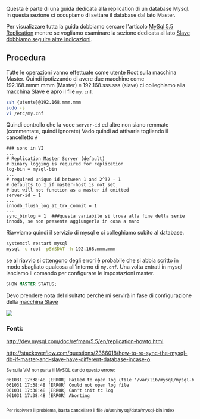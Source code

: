 Questa è parte di una guida dedicata alla replication di un database Mysql. In questa sezione ci occupiamo di settare il database dal lato Master.

Per visualizzare tutta la guida dobbiamo cercare l'articolo [MySql 5.5 Replication](https://wiki.sigesgroup.it/?q=content/mysql-55-replication) mentre se vogliamo esaminare la sezione dedicata al lato [Slave dobbiamo seguire altre indicazioni](https://wiki.sigesgroup.it/?q=content/database-slave).


## Procedura 
Tutte le operazioni vanno effettuate come utente Root sulla macchina Master.
Quindi ipotizzando di avere due macchine come 192.168.mmm.mmm (Master) e 192.168.sss.sss (slave) ci colleghiamo alla macchina Slave e apro il file `my.cnf`.
```sh
ssh {utente}@192.168.mmm.mmm
sudo -s
vi /etc/my.cnf
```
Quindi controllo che la voce `server-id` ed altre non siano remmate (commentate, quindi ignorate) Vado quindi ad attivarle togliendo il cancelletto `#`
```vi
### sono in VI
...
# Replication Master Server (default)
# binary logging is required for replication
log-bin = mysql-bin
...
# required unique id between 1 and 2^32 - 1
# defaults to 1 if master-host is not set
# but will not function as a master if omitted
server-id = 1
...
innodb_flush_log_at_trx_commit = 1
...
sync_binlog = 1  ###questa variabile si trova alla fine della serie innodb, se non presente aggiungerla in cosa a mano
```
Riavviamo quindi il servizio di mysql e ci colleghiamo subito al database.
```sh
systemctl restart mysql
mysql -u root -pSYSDAT -h 192.168.mmm.mmm
```
se al riavvio si ottengono degli errori è probabile che si abbia scritto in modo sbagliato qualcosa all'interno di `my.cnf`.
Una volta entrati in mysql lanciamo il comando per configurare le impostazioni master.
```sql
SHOW MASTER STATUS;
```
Devo prendere nota del risultato perchè mi servirà in fase di configurazione della [macchina Slave](https://wiki.sigesgroup.it/?q=content/database-slave)

<img src="/sites/default/files/masterstatus.jpg" >

### Fonti:

http://dev.mysql.com/doc/refman/5.5/en/replication-howto.html

http://stackoverflow.com/questions/2366018/how-to-re-sync-the-mysql-db-if-master-and-slave-have-different-database-incase-o

 
<small>
Se sulla VM non parte il MySQL dando questo errore:

<pre>
<samp>061031 17:38:48 [ERROR] Failed to open log (file '/var/lib/mysql/mysql-bin.000017', errno 2)
061031 17:38:48 [ERROR] Could not open log file
061031 17:38:48 [ERROR] Can't init tc log
061031 17:38:48 [ERROR] Aborting
</samp>
</pre>
Per risolvere il problema, basta cancellare il file /u/usr/mysql/data/mysql-bin.index